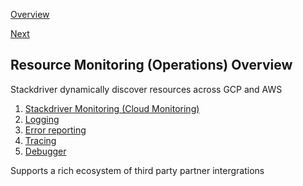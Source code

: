 [Overview](https://github.com/paulowe/gcp/blob/main/readme.md)

[Next](https://github.com/paulowe/gcp/blob/main/stackdriver-monitoring.md)

## Resource Monitoring (Operations) Overview

Stackdriver dynamically discover resources across GCP and AWS

1. [Stackdriver Monitoring (Cloud Monitoring)](https://github.com/paulowe/gcp/blob/main/stackdriver-monitoring.md)
2. [Logging](https://github.com/paulowe/gcp/blob/main/stackdriver-logging.md)
3. [Error reporting](https://github.com/paulowe/gcp/blob/main/stackdriver-error-reporting.md)
4. [Tracing](https://github.com/paulowe/gcp/blob/main/stackdriver-trace.md)
5. [Debugger](https://github.com/paulowe/gcp/blob/main/stackdriver-debugger.md)

Supports a rich ecosystem of third party partner intergrations


